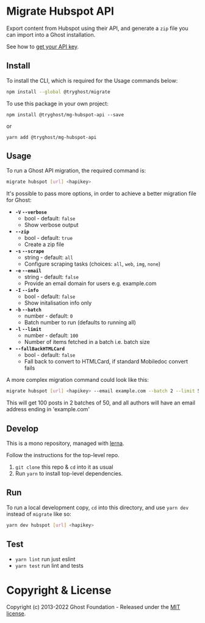 # Migrate Hubspot API

Export content from Hubspot using their API, and generate a `zip` file you can import into a Ghost installation.

See how to [get your API key](https://knowledge.hubspot.com/integrations/how-do-i-get-my-hubspot-api-key).

## Install

To install the CLI, which is required for the Usage commands below:

```sh
npm install --global @tryghost/migrate
```

To use this package in your own project:

`npm install @tryghost/mg-hubspot-api --save`

or

`yarn add @tryghost/mg-hubspot-api`


## Usage

To run a Ghost API migration, the required command is:

```sh
migrate hubspot [url] <hapikey>
```

It's possible to pass more options, in order to achieve a better migration file for Ghost:

- **`-V` `--verbose`**
    - bool - default: `false`
    - Show verbose output
- **`--zip`**
    - bool - default: `true`
    - Create a zip file
- **`-s` `--scrape`**
    - string - default: `all`
    - Configure scraping tasks (choices: `all`, `web`, `img`, `none`)
- **`-e` `--email`**
    - string - default: `false`
    - Provide an email domain for users e.g. example.com
- **`-I` `--info`**
    - bool - default: `false`
    - Show initalisation info only
- **`-b` `--batch`**
    - number - default: `0`
    - Batch number to run (defaults to running all)
- **`-l` `--limit`**
    - number - default: `100`
    - Number of items fetched in a batch i.e. batch size
- **`--fallBackHTMLCard`**
    - bool - default: `false`
    - Fall back to convert to HTMLCard, if standard Mobiledoc convert fails

A more complex migration command could look like this:

```sh
migrate hubspot [url] <hapikey> --email example.com --batch 2 --limit 50 
```

This will get 100 posts in 2 batches of 50, and all authors will have an email address ending in 'example.com'


## Develop

This is a mono repository, managed with [lerna](https://lerna.js.org).

Follow the instructions for the top-level repo.
1. `git clone` this repo & `cd` into it as usual
2. Run `yarn` to install top-level dependencies.


## Run

To run a local development copy, `cd` into this directory, and use `yarn dev` instead of `migrate` like so:

```sh
yarn dev hubspot [url] <hapikey>
```


## Test

- `yarn lint` run just eslint
- `yarn test` run lint and tests


# Copyright & License

Copyright (c) 2013-2022 Ghost Foundation - Released under the [MIT license](LICENSE).
